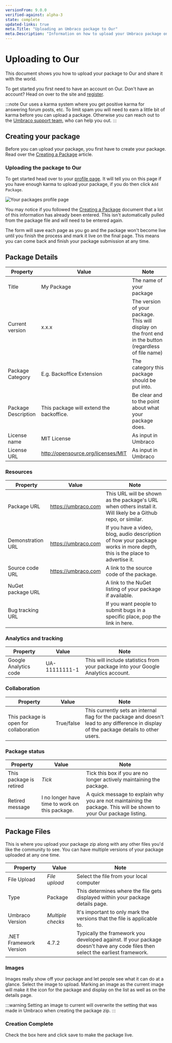 ```yaml
---
versionFrom: 9.0.0
verified-against: alpha-3
state: complete
updated-links: true
meta.Title: "Uploading an Umbraco package to Our"
meta.Description: "Information on how to upload your Umbraco package on Our"
---
```


# Uploading to Our

This document shows you how to upload your package to Our and share it with the world.

To get started you first need to have an account on Our. Don't have an account? Head on over to the site and [register](https://our.umbraco.com/member/Signup).

:::note
Our uses a karma system where you get positive karma for answering forum posts, etc. To limit spam you will need to earn a little bit of karma before you can upload a package. Otherwise you can reach out to the [Umbraco support team](https://umbraco.com/contact-us/), who can help you out.
:::

## Creating your package

Before you can upload your package, you first have to create your package. Read over the [Creating a Package](../Creating-a-Package/index.md) article.

### Uploading the package to Our

To get started head over to your [profile page](https://our.umbraco.com/member/profile/). It will tell you on this page if you have enough karma to upload your package, if you do then click `Add Package`.

![Your packages profile page](images/PackagesPage.png)

You may notice if you followed the [Creating a Package](../Creating-a-Package/index.md) document that a lot of this information has already been entered. This isn't automatically pulled from the package file and will need to be entered again.

The form will save each page as you go and the package won't become live until you finish the process and mark it live on the final page. This means you can come back and finish your package submission at any time.

## Package Details

| Property | Value | Note |
| -------- | ----- | ---- |
| Title | My Package | The name of your package |
| Current version | x.x.x | The version of your package. This will display on the front end in the button (regardless of file name) |
| Package Category | E.g. Backoffice Extension | The category this package should be put into. |
| Package Description | This package will extend the backoffice. | Be clear and to the point about what your package does. |
| License name | MIT License | As input in Umbraco |
| License URL | http://opensource.org/licenses/MIT | As input in Umbraco |

### Resources

| Property | Value | Note |
| -------- | ----- | ---- |
| Package URL | https://umbraco.com | This URL will be shown as the package's URL when others install it. Will likely be a Github repo, or similar. |
| Demonstration URL | https://umbraco.com | If you have a video, blog, audio description of how your package works in more depth, this is the place to advertise it. |
| Source code URL | https://umbraco.com | A link to the source code of the package. |
| NuGet package URL | | A link to the NuGet listing of your package if available. |
| Bug tracking URL | | If you want people to submit bugs in a specific place, pop the link in here. |

### Analytics and tracking

| Property | Value | Note |
| -------- | ----- | ---- |
| Google Analytics code | UA-11111111-1 | This will include statistics from your package into your Google Analytics account.

### Collaboration

| Property | Value | Note |
| -------- | ----- | ---- |
| This package is open for collaboration | True/false | This currently sets an internal flag for the package and doesn't lead to any difference in display of the package details to other users. |

### Package status

| Property | Value | Note |
| -------- | ----- | ---- |
| This package is retired | _Tick_ | Tick this box if you are no longer actively maintaining the package. |
| Retired message | I no longer have time to work on this package. | A quick message to explain why you are not maintaining the package. This will be shown to your Our package listing. |

## Package Files

This is where you upload your package zip along with any other files you'd like the community to see. You can have multiple versions of your package uploaded at any one time.

| Property | Value | Note |
| -------- | ----- | ---- |
| File Upload | *File upload* | Select the file from your local computer |
| Type | Package | This determines where the file gets displayed within your package details page. |
| Umbraco Version | _Multiple checks_ | It's important to only mark the versions that the file is applicable to. |
| .NET Framework Version | 4.7.2 | Typically the framework you developed against. If your package doesn't have any code files then select the earliest framework. |

### Images

Images really show off your package and let people see what it can do at a glance. Select the image to upload. Marking an image as the current image will make it the icon for the package and display on the list as well as on the details page.

:::warning
Setting an image to current will overwrite the setting that was made in Umbraco when creating the package zip.
:::

### Creation Complete

Check the box here and click save to make the package live.
